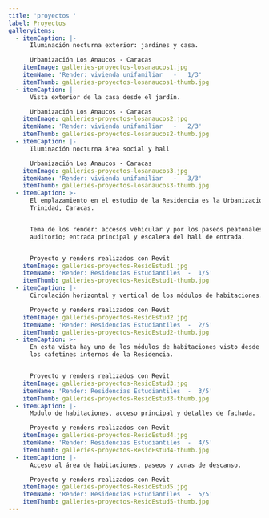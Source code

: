 ```yaml
---
title: 'proyectos '
label: Proyectos
galleryitems:
  - itemCaption: |-
      Iluminación nocturna exterior: jardines y casa.

      Urbanización Los Anaucos - Caracas
    itemImage: galleries-proyectos-losanaucos1.jpg
    itemName: 'Render: vivienda unifamiliar   -   1/3'
    itemThumb: galleries-proyectos-losanaucos1-thumb.jpg
  - itemCaption: |-
      Vista exterior de la casa desde el jardín.

      Urbanización Los Anaucos - Caracas
    itemImage: galleries-proyectos-losanaucos2.jpg
    itemName: 'Render: vivienda unifamiliar   -   2/3'
    itemThumb: galleries-proyectos-losanaucos2-thumb.jpg
  - itemCaption: |-
      Iluminación nocturna área social y hall

      Urbanización Los Anaucos - Caracas
    itemImage: galleries-proyectos-losanaucos3.jpg
    itemName: 'Render: vivienda unifamiliar   -   3/3'
    itemThumb: galleries-proyectos-losanaucos3-thumb.jpg
  - itemCaption: >-
      El emplazamiento en el estudio de la Residencia es la Urbanización La
      Trinidad, Caracas. 


      Tema de los render: accesos vehicular y por los paseos peatonales;
      auditorio; entrada principal y escalera del hall de entrada.


      Proyecto y renders realizados con Revit
    itemImage: galleries-proyectos-ResidEstud1.jpg
    itemName: 'Render: Residencias Estudiantiles  -  1/5'
    itemThumb: galleries-proyectos-ResidEstud1-thumb.jpg
  - itemCaption: |-
      Circulación horizontal y vertical de los módulos de habitaciones..

      Proyecto y renders realizados con Revit
    itemImage: galleries-proyectos-ResidEstud2.jpg
    itemName: 'Render: Residencias Estudiantiles  -  2/5'
    itemThumb: galleries-proyectos-ResidEstud2-thumb.jpg
  - itemCaption: >-
      En esta vista hay uno de los módulos de habitaciones visto desde uno de
      los cafetines internos de la Residencia.


      Proyecto y renders realizados con Revit
    itemImage: galleries-proyectos-ResidEstud3.jpg
    itemName: 'Render: Residencias Estudiantiles  -  3/5'
    itemThumb: galleries-proyectos-ResidEstud3-thumb.jpg
  - itemCaption: |-
      Modulo de habitaciones, acceso principal y detalles de fachada.

      Proyecto y renders realizados con Revit
    itemImage: galleries-proyectos-ResidEstud4.jpg
    itemName: 'Render: Residencias Estudiantiles  -  4/5'
    itemThumb: galleries-proyectos-ResidEstud4-thumb.jpg
  - itemCaption: |-
      Acceso al área de habitaciones, paseos y zonas de descanso.

      Proyecto y renders realizados con Revit
    itemImage: galleries-proyectos-ResidEstud5.jpg
    itemName: 'Render: Residencias Estudiantiles  -  5/5'
    itemThumb: galleries-proyectos-ResidEstud5-thumb.jpg
---
```



